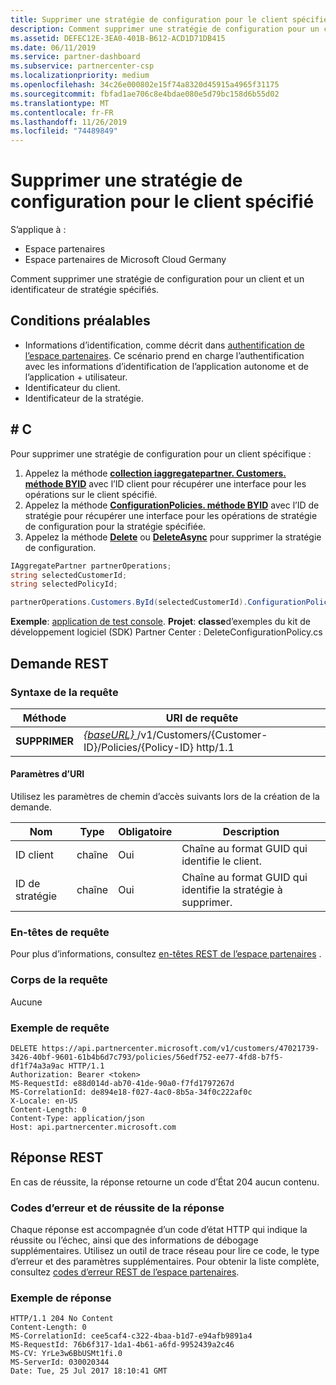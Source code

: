 ```yaml
---
title: Supprimer une stratégie de configuration pour le client spécifié
description: Comment supprimer une stratégie de configuration pour un client et un identificateur de stratégie spécifiés.
ms.assetid: DEFEC12E-3EA0-401B-B612-ACD1D71DB415
ms.date: 06/11/2019
ms.service: partner-dashboard
ms.subservice: partnercenter-csp
ms.localizationpriority: medium
ms.openlocfilehash: 34c26e000802e15f74a8320d45915a4965f31175
ms.sourcegitcommit: fbfad1ae706c8e4bdae080e5d79bc158d6b55d02
ms.translationtype: MT
ms.contentlocale: fr-FR
ms.lasthandoff: 11/26/2019
ms.locfileid: "74489849"
---
```

# <a name="delete-a-configuration-policy-for-the-specified-customer"></a>Supprimer une stratégie de configuration pour le client spécifié

S’applique à :

- Espace partenaires
- Espace partenaires de Microsoft Cloud Germany

Comment supprimer une stratégie de configuration pour un client et un identificateur de stratégie spécifiés.

## <a name="prerequisites"></a>Conditions préalables

- Informations d’identification, comme décrit dans [authentification de l’espace partenaires](partner-center-authentication.md). Ce scénario prend en charge l’authentification avec les informations d’identification de l’application autonome et de l’application + utilisateur.
- Identificateur du client.
- Identificateur de la stratégie.

## <a name="c"></a>\# C

Pour supprimer une stratégie de configuration pour un client spécifique :

1. Appelez la méthode [**collection iaggregatepartner. Customers. méthode BYID**](https://docs.microsoft.com/dotnet/api/microsoft.store.partnercenter.customers.icustomercollection.byid) avec l’ID client pour récupérer une interface pour les opérations sur le client spécifié.
2. Appelez la méthode [**ConfigurationPolicies. méthode BYID**](https://docs.microsoft.com/dotnet/api/microsoft.store.partnercenter.devicesdeployment.iconfigurationpolicycollection.byid) avec l’ID de stratégie pour récupérer une interface pour les opérations de stratégie de configuration pour la stratégie spécifiée.
3. Appelez la méthode [**Delete**](https://docs.microsoft.com/dotnet/api/microsoft.store.partnercenter.devicesdeployment.iconfigurationpolicy.delete) ou [**DeleteAsync**](https://docs.microsoft.com/dotnet/api/microsoft.store.partnercenter.devicesdeployment.iconfigurationpolicy.deleteasync) pour supprimer la stratégie de configuration.

``` csharp
IAggregatePartner partnerOperations;
string selectedCustomerId;
string selectedPolicyId;

partnerOperations.Customers.ById(selectedCustomerId).ConfigurationPolicies.ById(selectedPolicyId).Delete();
```

**Exemple**: [application de test console](console-test-app.md). **Projet**: **classe**d’exemples du kit de développement logiciel (SDK) Partner Center : DeleteConfigurationPolicy.cs

## <a name="rest-request"></a>Demande REST

### <a name="request-syntax"></a>Syntaxe de la requête

| Méthode     | URI de requête                                                                                          |
|------------|------------------------------------------------------------------------------------------------------|
| **SUPPRIMER** | [ *{baseURL}* ](partner-center-rest-urls.md)/v1/Customers/{Customer-ID}/Policies/{Policy-ID} http/1.1 |

#### <a name="uri-parameters"></a>Paramètres d’URI

Utilisez les paramètres de chemin d’accès suivants lors de la création de la demande.

| Nom        | Type   | Obligatoire | Description                                                   |
|-------------|--------|----------|---------------------------------------------------------------|
| ID client | chaîne | Oui      | Chaîne au format GUID qui identifie le client.         |
| ID de stratégie   | chaîne | Oui      | Chaîne au format GUID qui identifie la stratégie à supprimer. |

### <a name="request-headers"></a>En-têtes de requête

Pour plus d’informations, consultez [en-têtes REST de l’espace partenaires](headers.md) .

### <a name="request-body"></a>Corps de la requête

Aucune

### <a name="request-example"></a>Exemple de requête

```http
DELETE https://api.partnercenter.microsoft.com/v1/customers/47021739-3426-40bf-9601-61b4b6d7c793/policies/56edf752-ee77-4fd8-b7f5-df1f74a3a9ac HTTP/1.1
Authorization: Bearer <token>
MS-RequestId: e88d014d-ab70-41de-90a0-f7fd1797267d
MS-CorrelationId: de894e18-f027-4ac0-8b5a-34f0c222af0c
X-Locale: en-US
Content-Length: 0
Content-Type: application/json
Host: api.partnercenter.microsoft.com
```

## <a name="rest-response"></a>Réponse REST

En cas de réussite, la réponse retourne un code d’État 204 aucun contenu.

### <a name="response-success-and-error-codes"></a>Codes d’erreur et de réussite de la réponse

Chaque réponse est accompagnée d’un code d’état HTTP qui indique la réussite ou l’échec, ainsi que des informations de débogage supplémentaires. Utilisez un outil de trace réseau pour lire ce code, le type d’erreur et des paramètres supplémentaires. Pour obtenir la liste complète, consultez [codes d’erreur REST de l’espace partenaires](error-codes.md).

### <a name="response-example"></a>Exemple de réponse

```http
HTTP/1.1 204 No Content
Content-Length: 0
MS-CorrelationId: cee5caf4-c322-4baa-b1d7-e94afb9891a4
MS-RequestId: 76b6f317-1da1-4b61-a6fd-9952439a2c46
MS-CV: YrLe3w6BbUSMt1fi.0
MS-ServerId: 030020344
Date: Tue, 25 Jul 2017 18:10:41 GMT
```
